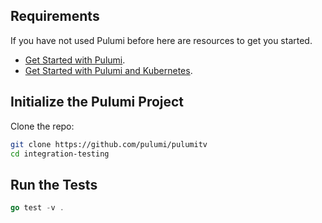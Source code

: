 ## Requirements

If you have not used Pulumi before here are resources to get you started.

* [Get Started with Pulumi][get-started].
* [Get Started with Pulumi and Kubernetes][get-started-k8s].

## Initialize the Pulumi Project

Clone the repo:

```bash
git clone https://github.com/pulumi/pulumitv
cd integration-testing
```

## Run the Tests

```go
go test -v .
```

[get-started]: https://www.pulumi.com/docs/get-started/
[get-started-k8s]: https://www.pulumi.com/docs/get-started/kubernetes/
